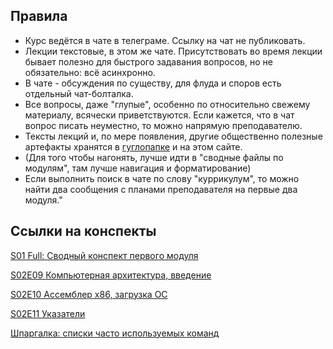 ## Правила

- Курс ведётся в чате в телеграме. Ссылку на чат не публиковать. 
- Лекции текстовые, в этом же чате. Присутствовать во время лекции бывает полезно для быстрого задавания вопросов, но не обязательно: всё асинхронно. 
- В чате - обсуждения по существу, для флуда и споров есть отдельный чат-болталка.
- Все вопросы, даже "глупые", особенно по относительно свежему материалу, всячески приветствуются. Если кажется, что в чат вопрос писать неуместно, то можно напрямую преподавателю. 
- Тексты лекций и, по мере появления, другие общественно полезные артефакты хранятся в [гуглопапке](https://drive.google.com/open?id=1-JSih6d9YEkp0BxWXqDZdb_jY_A635tC) и на этом сайте.
- (Для того чтобы нагонять, лучше идти в "сводные файлы по модулям", там лучше навигация и форматирование)
- Если выполнить поиск в чате по слову "куррикулум", то можно найти два сообщения с планами преподавателя на первые два модуля."

## Ссылки на конспекты

[S01 Full: Сводный конспект первого модуля](S01_Full.md)

[S02E09 Компьютерная архитектура, введение](S02E09_Architecture.md) 
    
      
[S02E10 Ассемблер x86, загрузка ОС](S02E10_Assembler_x86.md)


[S02E11 Указатели](S02E11_Pointers.md)


[Шпаргалка: списки часто используемых команд](cheatsheet.md)
